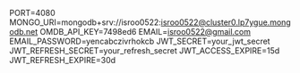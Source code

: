 PORT=4080
MONGO_URI=mongodb+srv://isroo0522:isroo0522@cluster0.lp7ygue.mongodb.net
OMDB_API_KEY=7498ed6
EMAIL=isroo0522@gmail.com
EMAIL_PASSWORD=yencabczivrhokcb
JWT_SECRET=your_jwt_secret
JWT_REFRESH_SECRET=your_refresh_secret
JWT_ACCESS_EXPIRE=15d
JWT_REFRESH_EXPIRE=30d